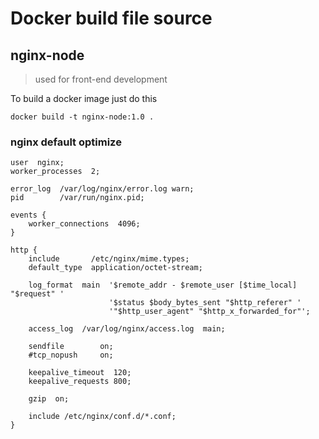 # Docker build file source

## nginx-node

> used for front-end development

To build a docker image just do this

```
docker build -t nginx-node:1.0 .
```

### nginx default optimize

```
user  nginx;
worker_processes  2;

error_log  /var/log/nginx/error.log warn;
pid        /var/run/nginx.pid;

events {
    worker_connections  4096;
}

http {
    include       /etc/nginx/mime.types;
    default_type  application/octet-stream;

    log_format  main  '$remote_addr - $remote_user [$time_local] "$request" '
                      '$status $body_bytes_sent "$http_referer" '
                      '"$http_user_agent" "$http_x_forwarded_for"';

    access_log  /var/log/nginx/access.log  main;

    sendfile        on;
    #tcp_nopush     on;

    keepalive_timeout  120;
    keepalive_requests 800;

    gzip  on;

    include /etc/nginx/conf.d/*.conf;
}
```